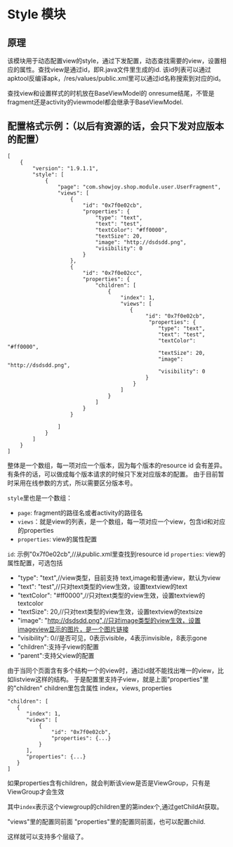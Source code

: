 # Style 模块


## 原理

该模块用于动态配置view的style，通过下发配置，动态查找需要的view，设置相应的属性。查找view是通过id，即R.java文件里生成的id.
该id列表可以通过apktool反编译apk，/res/values/public.xml里可以通过id名称搜索到对应的id。

查找view和设置样式的时机放在BaseViewModel的 onresume结尾，不管是fragment还是activity的viewmodel都会继承于BaseViewModel.

## 配置格式示例：（以后有资源的话，会只下发对应版本的配置）

```
[
    {
        "version": "1.9.1.1",
        "style": [
            {
                "page": "com.showjoy.shop.module.user.UserFragment",
                "views": [
                    {
                        "id": "0x7f0e02cb",
                        "properties": {
                            "type": "text",
                            "text": "test",
                            "textColor": "#ff0000",
                            "textSize": 20,
                            "image": "http://dsdsdd.png",
                            "visibility": 0
                        }
                    },
                    {
                        "id": "0x7f0e02cc",
                        "properties": {
                            "children": [
                                {
                                    "index": 1,
                                    "views": [
                                       {
                                            "id": "0x7f0e02cb",
                                             "properties": {
                                                "type": "text",
                                                "text": "test",
                                                "textColor": "#ff0000",
                                                "textSize": 20,
                                                "image": "http://dsdsdd.png",
                                                "visibility": 0
                                            }
                                        }
                                    ]
                                }
                            ]
                        }
                    }

                ]
            }
        ]
    }
]
```

整体是一个数组，每一项对应一个版本，因为每个版本的resource id 会有差异。有条件的话，可以做成每个版本请求的时候只下发对应版本的配置。
由于目前暂时采用在线参数的方式，所以需要区分版本号。

`style`里也是一个数组：

- `page`: fragment的路径名或者activity的路径名
- `views`：就是view的列表，是一个数组，每一项对应一个view，包含id和对应的properties
- `properties`: view的属性配置


`id`: 示例"0x7f0e02cb",//从public.xml里查找到resource id
`properties`: view的属性配置，可选包括

- "type": "text",//view类型，目前支持 text,image和普通view，默认为view
- "text": "test",//只对text类型的view生效，设置textview的text
- "textColor": "#ff0000",//只对text类型的view生效，设置textview的textcolor
- "textSize": 20,//只对text类型的view生效，设置textview的textsize
- "image": "http://dsdsdd.png",//只对image类型的view生效，设置imageview显示的图片，是一个图片链接
- "visibility": 0//是否可见，0表示visible，4表示invisible，8表示gone
- "children":支持子view的配置
- "parent":支持父view的配置


由于当同个页面含有多个结构一个的view时，通过id就不能找出唯一的view，比如listview这样的结构。
于是配置里支持子view，就是上面"properties"里的"children"
children里包含属性 index，views, properties

```
"children": [
   {
      "index": 1,
      "views": [
          {
              "id": "0x7f0e02cb",
              "properties": {...}
          }
      ],
      "properties": {...}
   }
]
```
如果properties含有children，就会判断该view是否是ViewGroup，只有是ViewGroup才会生效

其中`index`表示这个viewgroup的children里的第index个,通过getChildAt获取。


"views"里的配置同前面
"properties"里的配置同前面，也可以配置child.

这样就可以支持多个层级了。


